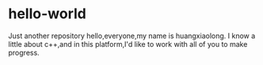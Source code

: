 # hello-world
Just another repository
hello,everyone,my name is huangxiaolong. I know a little about c++,and in this platform,I'd like to work with all of you to make progress.
